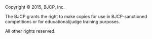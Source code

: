 Copyright © 2015, BJCP, Inc.

The BJCP grants the right to make copies for use in BJCP-sanctioned competitions
or for educational/judge training purposes.

All other rights reserved.
